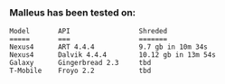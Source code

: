 ### Malleus has been tested on:

    Model       API                 Shreded
    =====       ===                 =======
    Nexus4      ART 4.4.4           9.7 gb in 10m 34s
    Nexus4      Dalvik 4.4.4        10.12 gb in 13m 54s
    Galaxy      Gingerbread 2.3     tbd
    T-Mobile    Froyo 2.2           tbd
    

